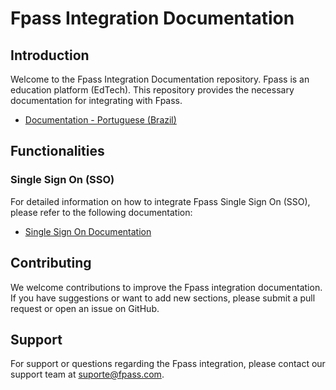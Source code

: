 # Fpass Integration Documentation

## Introduction

Welcome to the Fpass Integration Documentation repository. Fpass is an education platform (EdTech). This repository provides the necessary documentation for integrating with Fpass.

- [Documentation - Portuguese (Brazil)](https://github.com/holding-fpass/public-docs/blob/main/sso/README-ptbr.md)

## Functionalities

### Single Sign On (SSO)

For detailed information on how to integrate Fpass Single Sign On (SSO), please refer to the following documentation:

- [Single Sign On Documentation](https://github.com/holding-fpass/public-docs/blob/main/sso/README.md)

## Contributing

We welcome contributions to improve the Fpass integration documentation. If you have suggestions or want to add new sections, please submit a pull request or open an issue on GitHub.

## Support

For support or questions regarding the Fpass integration, please contact our support team at suporte@fpass.com.
